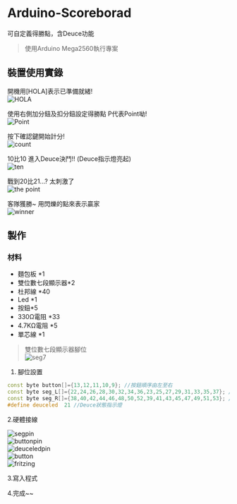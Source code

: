# Arduino-Scoreborad

可自定義得勝點，含Deuce功能

>使用Arduino Mega2560執行專案

## 裝置使用實錄
開機用[HOLA]表示已準備就緒!  
![HOLA]()

使用右側加分鈕及扣分鈕設定得勝點 P代表Point呦!  
![Point]()

按下確認鍵開始計分!  
![count]()

10比10 進入Deuce決鬥!! (Deuce指示燈亮起)  
![ten]()

戰到20比21...? 太刺激了  
![the point]()

客隊獲勝~ 用閃爍的點來表示贏家  
![winner]()


## 製作

### 材料
- 麵包板 *1
- 雙位數七段顯示器*2
- 杜邦線 *40
- Led *1
- 按鈕*5
- 330Ω電阻 *33
- 4.7KΩ電阻 *5
- 單芯線 *1

>雙位數七段顯示器腳位  
![seg7](https://www.icshop.com.tw/pd/3680114001055/3680114001055.png)

1. 腳位設置
```c++
const byte button[]={13,12,11,10,9}; //按鈕順序由左至右
const byte seg_L[]={22,24,26,28,30,32,34,36,23,25,27,29,31,33,35,37}; //左側顯示器 22~36為百位數 23~37為個位數 [A~DP1]
const byte seg_R[]={38,40,42,44,46,48,50,52,39,41,43,45,47,49,51,53}; //右側顯示器 38~52為百位數 39~53為個位數 [a~DP2]
#define deuceled  21 //Deuce狀態指示燈
```

2.硬體接線

![segpin]()  
![buttonpin]()  
![deuceledpin]()  
![button]()  
![fritzing]()  

3.寫入程式

4.完成~~
